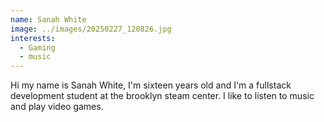 ```yaml
---
name: Sanah White
image: ../images/20250227_120826.jpg
interests: 
  - Gaming
  - music
---
```




Hi my name is Sanah White, I'm sixteen years old and I'm a fullstack development student at the brooklyn steam center. I like to listen to music and play video games.